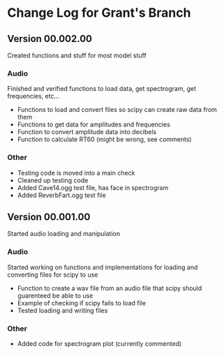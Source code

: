 # Change Log for Grant's Branch

## Version 00.002.00
Created functions and stuff for most model stuff

### Audio
Finished and verified functions to load data, get spectrogram, get frequencies, etc...

- Functions to load and convert files so scipy can create raw data from them
- Functions to get data for amplitudes and frequencies
- Function to convert amplitude data into decibels
- Function to calculate RT60 (might be wrong, see comments)

### Other
- Testing code is moved into a main check
- Cleaned up testing code
- Added Cave14.ogg test file, has face in spectrogram
- Added ReverbFart.ogg test file

## Version 00.001.00
Started audio loading and manipulation

### Audio
Started working on functions and implementations for loading and converting files for scipy to use

- Function to create a wav file from an audio file that scipy should guarenteed be able to use
- Example of checking if scipy fails to load file
- Tested loading and writing files 

### Other
- Added code for spectrogram plot (currently commented)